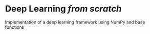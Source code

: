 Deep Learning *from scratch*
===

Implementation of a deep learning framework using NumPy and base functions
